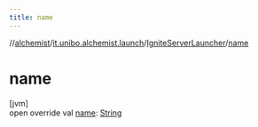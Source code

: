 ```yaml
---
title: name
---
```

//[alchemist](../../../index.html)/[it.unibo.alchemist.launch](../index.html)/[IgniteServerLauncher](index.html)/[name](name.html)



# name



[jvm]\
open override val [name](name.html): [String](https://kotlinlang.org/api/latest/jvm/stdlib/kotlin/-string/index.html)




